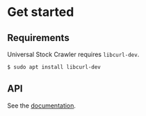# Get started

## Requirements
Universal Stock Crawler requires `libcurl-dev`.

```bash
$ sudo apt install libcurl-dev
```

## API
See the [documentation]( documentation.md ).

